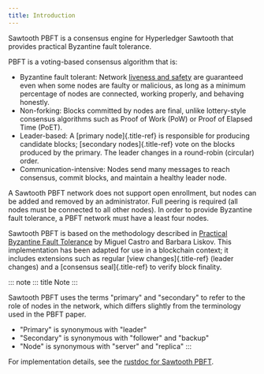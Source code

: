 ```yaml
---
title: Introduction
---
```


Sawtooth PBFT is a consensus engine for Hyperledger Sawtooth that
provides practical Byzantine fault tolerance.

PBFT is a voting-based consensus algorithm that is:

-   Byzantine fault tolerant: Network [liveness and
    safety](https://en.wikipedia.org/wiki/Liveness#Liveness_and_safety)
    are guaranteed even when some nodes are faulty or malicious, as long
    as a minimum percentage of nodes are connected, working properly,
    and behaving honestly.
-   Non-forking: Blocks committed by nodes are final, unlike
    lottery-style consensus algorithms such as Proof of Work (PoW) or
    Proof of Elapsed Time (PoET).
-   Leader-based: A [primary node]{.title-ref} is responsible for
    producing candidate blocks; [secondary nodes]{.title-ref} vote on
    the blocks produced by the primary. The leader changes in a
    round-robin (circular) order.
-   Communication-intensive: Nodes send many messages to reach
    consensus, commit blocks, and maintain a healthy leader node.

A Sawtooth PBFT network does not support open enrollment, but nodes can
be added and removed by an administrator. Full peering is required (all
nodes must be connected to all other nodes). In order to provide
Byzantine fault tolerance, a PBFT network must have a least four nodes.

Sawtooth PBFT is based on the methodology described in [Practical
Byzantine Fault
Tolerance](https://www.usenix.org/legacy/events/osdi99/full_papers/castro/castro_html/castro.html)
by Miguel Castro and Barbara Liskov. This implementation has been
adapted for use in a blockchain context; it includes extensions such as
regular [view changes]{.title-ref} (leader changes) and a [consensus
seal]{.title-ref} to verify block finality.

::: note
::: title
Note
:::

Sawtooth PBFT uses the terms \"primary\" and \"secondary\" to refer to
the role of nodes in the network, which differs slightly from the
terminology used in the PBFT paper.

-   \"Primary\" is synonymous with \"leader\"
-   \"Secondary\" is synonymous with \"follower\" and \"backup\"
-   \"Node\" is synonymous with \"server\" and \"replica\"
:::

For implementation details, see the [rustdoc for Sawtooth
PBFT](https://sawtooth.hyperledger.org/docs/pbft/nightly/master/pbft_doc/pbft_engine/index.html).
